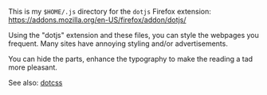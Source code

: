 This is my `$HOME/.js` directory for the `dotjs` Firefox extension: https://addons.mozilla.org/en-US/firefox/addon/dotjs/

Using the "dotjs" extension and these files, you can style the webpages you frequent. Many sites have annoying styling and/or advertisements. 

You can hide the parts, enhance the typography to make the reading a tad more pleasant.

See also: [dotcss](http://github.com/btbytes/dotcss)
